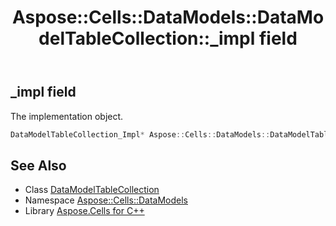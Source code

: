 ﻿---
title: Aspose::Cells::DataModels::DataModelTableCollection::_impl field
linktitle: _impl
second_title: Aspose.Cells for C++ API Reference
description: 'Aspose::Cells::DataModels::DataModelTableCollection::_impl field. The implementation object in C++.'
type: docs
weight: 800
url: /cpp/aspose.cells.datamodels/datamodeltablecollection/_impl/
---
## _impl field


The implementation object.

```cpp
DataModelTableCollection_Impl* Aspose::Cells::DataModels::DataModelTableCollection::_impl
```

## See Also

* Class [DataModelTableCollection](../)
* Namespace [Aspose::Cells::DataModels](../../)
* Library [Aspose.Cells for C++](../../../)
